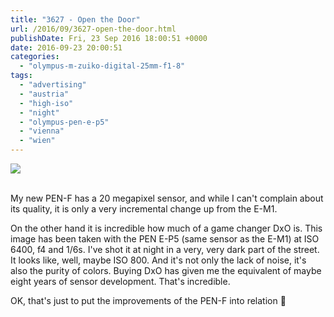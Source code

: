 ```yaml
---
title: "3627 - Open the Door"
url: /2016/09/3627-open-the-door.html
publishDate: Fri, 23 Sep 2016 18:00:51 +0000
date: 2016-09-23 20:00:51
categories: 
  - "olympus-m-zuiko-digital-25mm-f1-8"
tags: 
  - "advertising"
  - "austria"
  - "high-iso"
  - "night"
  - "olympus-pen-e-p5"
  - "vienna"
  - "wien"
---
```

<div class="container">
<div class="center"><a target="_blank" href="https://d25zfm9zpd7gm5.cloudfront.net/1200x1200/2016/20160530_005159_DxO_lr.jpg"><img class="webfeedsFeaturedVisual" src="https://d25zfm9zpd7gm5.cloudfront.net/0600x0600/2016/20160530_005159_DxO_lr.jpg" /></a></div>
</div>
<br />

My new PEN-F has a 20 megapixel sensor, and while I can't complain about its quality, it is only a very incremental change up from the E-M1. 

On the other hand it is incredible how much of a game changer DxO is. This image has been taken with the PEN E-P5 (same sensor as the E-M1) at ISO 6400, f4 and 1/6s. I've shot it at night in a very, very dark part of the street. It looks like, well, maybe ISO 800. And it's not only the lack of noise, it's also the purity of colors. Buying DxO has given me the equivalent of maybe eight years of sensor development. That's incredible.

OK, that's just to put the improvements of the PEN-F into relation 🙂

